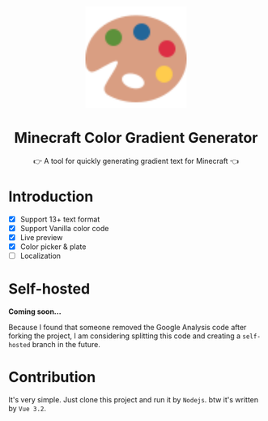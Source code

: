 <p align="center">
  <a href="https://github.com/tuanzisama/minecraft-color-gradient-generator">
    <img src="https://raw.githubusercontent.com/twitter/twemoji/master/assets/svg/1f3a8.svg" width="200" height="200" alt="Minecraft Gradient Color Generator">
  </a>
</p>

<div align="center">
  
# Minecraft Color Gradient Generator

👉 A tool for quickly generating gradient text for Minecraft 👈

</div>

# Introduction

- [x] Support 13+ text format
- [x] Support Vanilla color code
- [x] Live preview
- [x] Color picker & plate
- [ ] Localization 

# Self-hosted

**Coming soon...**

Because I found that someone removed the Google Analysis code after forking the project, I am considering splitting this code and creating a `self-hosted` branch in the future.

# Contribution

It's very simple. Just clone this project and run it by `Nodejs`. btw it's written by `Vue 3.2`.
